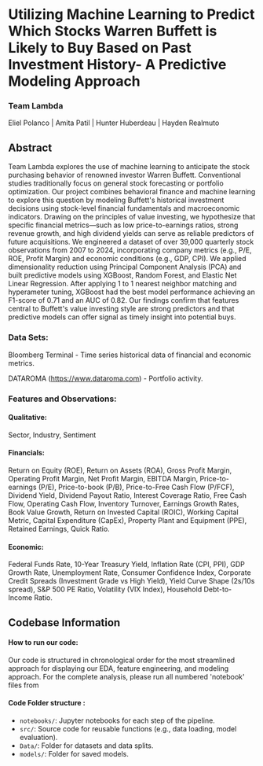# Utilizing Machine Learning to Predict Which Stocks Warren Buffett is Likely to Buy Based on Past Investment History- A Predictive Modeling Approach

### Team Lambda
Eliel Polanco |
Amita Patil |
Hunter Huberdeau | 
Hayden Realmuto

## Abstract
Team Lambda explores the use of machine learning to anticipate the stock purchasing behavior of renowned investor Warren Buffett. Conventional studies traditionally focus on general stock forecasting or portfolio optimization. Our project combines behavioral finance and machine learning to explore this question by modeling Buffett's historical investment decisions using stock-level financial fundamentals and macroeconomic indicators. Drawing on the principles of value investing, we hypothesize that specific financial metrics—such as low price-to-earnings ratios, strong revenue growth, and high dividend yields can serve as reliable predictors of future acquisitions. We engineered a dataset of over 39,000 quarterly stock observations from 2007 to 2024, incorporating company metrics (e.g., P/E, ROE, Profit Margin) and economic conditions (e.g., GDP, CPI). We applied dimensionality reduction using Principal Component Analysis (PCA) and built predictive models using XGBoost, Random Forest, and Elastic Net Linear Regression. After applying 1 to 1 nearest neighbor matching and hyperameter tuning, XGBoost had the best model performance achieving an F1-score of 0.71 and an AUC of 0.82. Our findings confirm that features central to Buffett's value investing style are strong predictors and that predictive models can offer signal as timely insight into potential buys.

### Data Sets:
Bloomberg Terminal - Time series historical data of financial and economic metrics.

DATAROMA (https://www.dataroma.com) - Portfolio activity. 

### Features and Observations: 
#### Qualitative: 
Sector, Industry, Sentiment 

#### Financials: 
Return on Equity (ROE), Return on Assets (ROA), Gross Profit Margin, Operating Profit Margin, Net Profit Margin, EBITDA Margin, Price-to-earnings (P/E), Price-to-book (P/B), Price-to-Free Cash Flow (P/FCF), Dividend Yield, Dividend Payout Ratio, Interest Coverage Ratio, Free Cash Flow, Operating Cash Flow, Inventory Turnover, Earnings Growth Rates, Book Value Growth, Return on Invested Capital (ROIC), Working Capital Metric, Capital Expenditure (CapEx), Property Plant and Equipment (PPE), Retained Earnings, Quick Ratio. 

#### Economic: 
Federal Funds Rate, 10-Year Treasury Yield, Inflation Rate (CPI, PPI), GDP Growth Rate, Unemployment Rate, Consumer Confidence Index, Corporate Credit Spreads (Investment Grade vs High Yield), Yield Curve Shape (2s/10s spread), S&P 500 PE Ratio, Volatility (VIX Index), Household Debt-to-Income Ratio. 

## Codebase Information

#### How to run our code:

Our code is structured in chronological order for the most streamlined approach for displaying our EDA, feature engineering, and modeling approach. For the complete analysis, please run all numbered 'notebook' files from

#### Code Folder structure :
 - `notebooks/`: Jupyter notebooks for each step of the pipeline.
- `src/`: Source code for reusable functions (e.g., data loading, model evaluation).
- `Data/`: Folder for datasets and data splits.
- `models/`: Folder for saved models.



